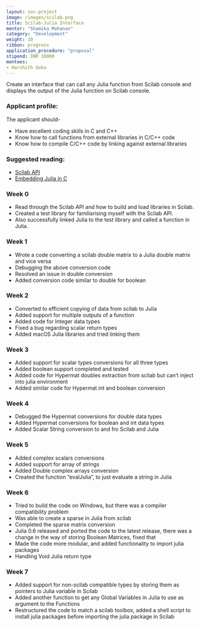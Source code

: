 ```yaml
---
layout: soc-project
image: /images/scilab.png
title: Scilab-Julia Interface
mentor: "Shamika Mohanan"
category: "Development"
weight: 10
ribbon: progress
application_procedure: "proposal"
stipend: INR 10000
mentees:
- Harshith Goka
---
```


Create an interface that can call any Julia function from Scilab console and displays the output of the Julia function on Scilab console. 

<!--break-->

### Applicant profile:
The applicant should-

- Have excellent coding skills in C and C++
- Know how to call functions from external libraries in C/C++ code
- Know how to compile C/C++ code by linking against external libraries

### Suggested reading:

- [Scilab API](https://help.scilab.org/docs/5.5.2/en_US/section_204636e951f595409bc6782bb8e1d2d9.html)
- [Embedding Julia in C](http://docs.julialang.org/en/release-0.4/manual/embedding/)

### Week 0

* Read through the Scilab API and how to build and load libraries in Scilab.
* Created a test library for familiarising myself with the Scilab API.
* Also successfully linked Julia to the test library and called a function in Julia.

### Week 1

* Wrote a code converting a scilab double matrix to a Julia double matrix and vice versa
* Debugging the above conversion code 
* Resolved an issue in double conversion 
* Added conversion code similar to double for boolean

### Week 2
* Converted to efficient copying of data from scilab to Julia
* Added support for multiple outputs of a function
* Added code for Integer data types
* Fixed a bug regarding scalar return types
* Added macOS Julia libraries and tried linking them

### Week 3
* Added support for scalar types conversions for all three types
* Added boolean support completed and tested
* Added code for Hypermat doubles extraction from scilab but can’t inject into julia environment
* Added similar code for Hypermat int and boolean conversion

### Week 4
* Debugged the Hypermat conversions for double data types
* Added Hypermat conversions for boolean and int data types
* Added Scalar String conversion to and fro Scilab and Julia

### Week 5
* Added complex scalars conversions
* Added support for array of strings
* Added Double complex arrays conversion
* Created the function “evalJulia”, to just evaluate a string in Julia

### Week 6
* Tried to build the code on Windows, but there was a compiler compatibility problem
* Was able to create a sparse in Julia from scilab
* Completed the sparse matrix conversion
* Julia 0.6 released and ported the code to the latest release, there was a change in the way of storing Boolean Matrices, fixed that
* Made the code more modular, and added functionality to import julia packages
* Handling Void Julia return type

### Week 7
* Added support for non-scilab compatible types by storing them as pointers to Julia variable in Scilab 
* Added another function to get any Global Variables in Julia to use as argument to the Functions
* Restructured the code to match a scilab toolbox, added a shell script to install julia packages before importing the julia package in Scilab
